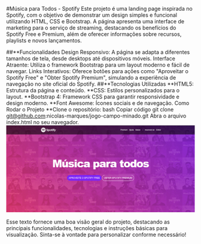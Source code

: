 #Música para Todos - Spotify
Este projeto é uma landing page inspirada no Spotify, com o objetivo de demonstrar um design simples e funcional utilizando HTML, CSS e Bootstrap. A página apresenta uma interface de marketing para o serviço de streaming, destacando os benefícios do Spotify Free e Premium, além de oferecer informações sobre recursos, playlists e novos lançamentos.

##**Funcionalidades
Design Responsivo: A página se adapta a diferentes tamanhos de tela, desde desktops até dispositivos móveis.
Interface Atraente: Utiliza o framework Bootstrap para um layout moderno e fácil de navegar.
Links Interativos: Oferece botões para ações como "Aproveitar o Spotify Free" e "Obter Spotify Premium", simulando a experiência de navegação no site oficial do Spotify.
##**Tecnologias Utilizadas
**HTML5: Estrutura da página e conteúdo.
**CSS: Estilos personalizados para o layout.
**Bootstrap 4: Framework CSS para garantir responsividade e design moderno.
**Font Awesome: Ícones sociais e de navegação.
Como Rodar o Projeto
**Clone o repositório:
bash
Copiar código
git clone git@github.com:nicolas-marques/jogo-campo-minado.git
Abra o arquivo index.html no seu navegador.
![Imagem do projeto](imagens/spf.png)




Esse texto fornece uma boa visão geral do projeto, destacando as principais funcionalidades, tecnologias e instruções básicas para visualização. Sinta-se à vontade para personalizar conforme necessário!